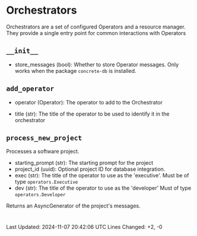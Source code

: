 # Orchestrators

Orchestrators are a set of configured Operators and a resource manager. They provide a single entry point for common interactions with Operators

## `__init__`

- store_messages (bool): Whether to store Operator messages. Only works when the package `concrete-db` is installed.

## `add_operator`

- operator (Operator): The operator to add to the Orchestrator

- title (str): The title of the operator to be used to identify it in the orchestrator

## `process_new_project`

Processes a software project.

- starting_prompt (str): The starting prompt for the project
- project_id (uuid): Optional project ID for database integration.
- exec (str): The title of the operator to use as the 'executive'. Must be of type `operators.Executive`
- dev (str): The title of the operator to use as the 'developer' Must of type `operators.Developer`

Returns an AsyncGenerator of the project's messages.

#
Last Updated: 2024-11-07 20:42:06 UTC
Lines Changed: +2, -0

